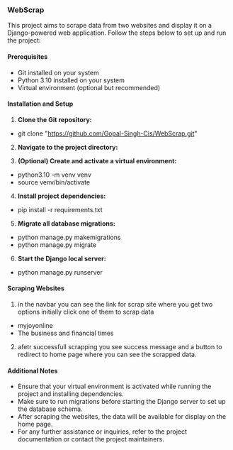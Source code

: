 ### WebScrap

This project aims to scrape data from two websites and display it on a Django-powered web application. Follow the steps below to set up and run the project:

#### Prerequisites
- Git installed on your system
- Python 3.10 installed on your system
- Virtual environment (optional but recommended)

#### Installation and Setup
1. **Clone the Git repository:**
- git clone "https://github.com/Gopal-Singh-Cis/WebScrap.git"

2. **Navigate to the project directory:**

3. **(Optional) Create and activate a virtual environment:**
- python3.10 -m venv venv
- source venv/bin/activate


4. **Install project dependencies:**
- pip install -r requirements.txt

5. **Migrate all database migrations:**

- python manage.py makemigrations
- python manage.py migrate


6. **Start the Django local server:**
- python manage.py runserver


#### Scraping Websites
1. in the navbar you can see the link for scrap site where you get two options initially click one of them to scrap data
- myjoyonline
- The business and financial times

2. afetr successfull scrapping you see success message and a button to redirect to home page where you can see the scrapped data.

#### Additional Notes
- Ensure that your virtual environment is activated while running the project and installing dependencies.
- Make sure to run migrations before starting the Django server to set up the database schema.
- After scraping the websites, the data will be available for display on the home page.
- For any further assistance or inquiries, refer to the project documentation or contact the project maintainers.